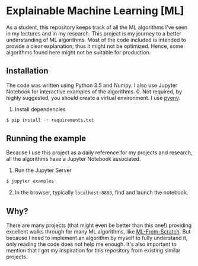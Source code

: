 # Explainable Machine Learning [ML]
As a student, this repository keeps track of all the ML algorithms I've seen in my lectures and in my research.
This project is my journey to a better understanding of ML algorithms.
Most of the code included is intended to provide a clear explanation; thus it might not be optimized. Hence, some algorithms found here might not be suitable for production.

## Installation
The code was written using Python 3.5 and Numpy. I also use Jupyter Notebook for interactive examples of the algorithms.
0. Not required, by highly suggested, you should create a virtual environment. I use [pyenv](https://github.com/pyenv/pyenv).
1. Install dependencies
```bash
$ pip install -r requirements.txt
```

## Running the example
Because I use this project as a daily reference for my projects and research, all the algorithms have a Jupyter Notebook associated.
1. Run the Jupyter Server
```bash
$ jupyter examples
```
2. In the browser, typically `localhost:8888`, find and launch the notebook.

## Why?
There are many projects (that might even be better than this one!) providing excellent walks through for many ML algorithms, like [ML-From-Scratch](https://github.com/eriklindernoren/ML-From-Scratch).
But because I need to implement an algorithm by myself to fully understand it, only reading the code does not help me enough. 
It's also important to mention that I got my inspiration for this repository from existing similar projects.

